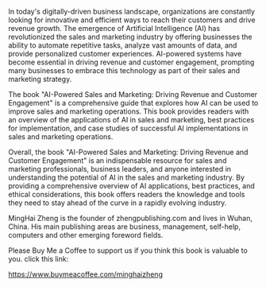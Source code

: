 
In today's digitally-driven business landscape, organizations are constantly looking for innovative and efficient ways to reach their customers and drive revenue growth. The emergence of Artificial Intelligence (AI) has revolutionized the sales and marketing industry by offering businesses the ability to automate repetitive tasks, analyze vast amounts of data, and provide personalized customer experiences. AI-powered systems have become essential in driving revenue and customer engagement, prompting many businesses to embrace this technology as part of their sales and marketing strategy.

The book "AI-Powered Sales and Marketing: Driving Revenue and Customer Engagement" is a comprehensive guide that explores how AI can be used to improve sales and marketing operations. This book provides readers with an overview of the applications of AI in sales and marketing, best practices for implementation, and case studies of successful AI implementations in sales and marketing operations.

Overall, the book "AI-Powered Sales and Marketing: Driving Revenue and Customer Engagement" is an indispensable resource for sales and marketing professionals, business leaders, and anyone interested in understanding the potential of AI in the sales and marketing industry. By providing a comprehensive overview of AI applications, best practices, and ethical considerations, this book offers readers the knowledge and tools they need to stay ahead of the curve in a rapidly evolving industry.

MingHai Zheng is the founder of zhengpublishing.com and lives in Wuhan, China. His main publishing areas are business, management, self-help, computers and other emerging foreword fields.

Please Buy Me a Coffee to support us if you think this book is valuable to you. click this link:

https://www.buymeacoffee.com/minghaizheng
